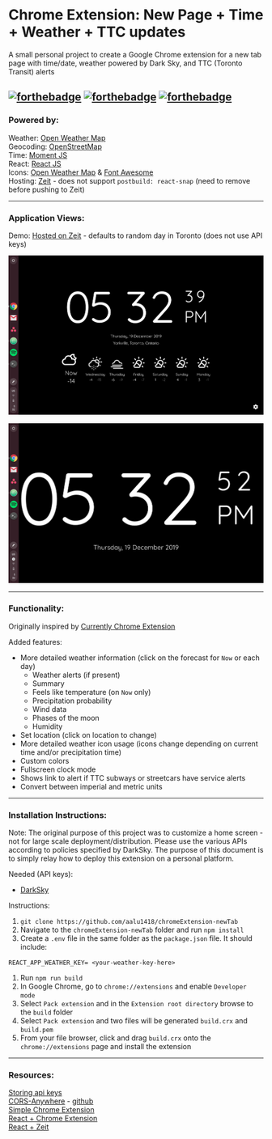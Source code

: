 # Chrome Extension: New Page + Time + Weather + TTC updates
A small personal project to create a Google Chrome extension for a new tab page with time/date, weather powered by Dark Sky, and TTC (Toronto Transit) alerts

[![forthebadge](https://forthebadge.com/images/badges/made-with-javascript.svg)](https://forthebadge.com)
[![forthebadge](https://forthebadge.com/images/badges/designed-in-etch-a-sketch.svg)](https://forthebadge.com) [![forthebadge](https://forthebadge.com/images/badges/uses-css.svg)](https://forthebadge.com)
---
### Powered by:
Weather: [Open Weather Map](https://openweathermap.org)  
Geocoding: [OpenStreetMap](https://openstreetmap.org/)  
Time: [Moment JS](https://momentjs.com/)  
React: [React JS](https://reactjs.org/)  
Icons: [Open Weather Map](https://openweathermap.org/weather-conditions) & [Font Awesome](https://fontawesome.com/)  
Hosting: [Zeit](https://zeit.co/) - does not support ```postbuild: react-snap``` (need to remove before pushing to Zeit)

---
### Application Views:
Demo: [Hosted on Zeit](https://chromeextension-newtab.aalu1418.now.sh/) - defaults to random day in Toronto (does not use API keys)

![](./screenshot0.png)

![](./screenshot1.png)

---
### Functionality:
Originally inspired by [Currently Chrome Extension](https://chrome.google.com/webstore/detail/currently/ojhmphdkpgbibohbnpbfiefkgieacjmh?hl=en)

Added features:
- More detailed weather information (click on the forecast for `Now` or each day)
  - Weather alerts (if present)
  - Summary
  - Feels like temperature (on `Now` only)
  - Precipitation probability
  - Wind data
  - Phases of the moon
  - Humidity
- Set location (click on location to change)
- More detailed weather icon usage (icons change depending on current time and/or precipitation time)
- Custom colors
- Fullscreen clock mode
- Shows link to alert if TTC subways or streetcars have service alerts
- Convert between imperial and metric units

---
### Installation Instructions:

Note: The original purpose of this project was to customize a home screen - not for large scale deployment/distribution. Please use the various APIs according to policies specified by DarkSky. The purpose of this document is to simply relay how to deploy this extension on a personal platform.

Needed (API keys):
- [DarkSky](https://darksky.net/dev/register)

Instructions:

1. `git clone https://github.com/aalu1418/chromeExtension-newTab`
1. Navigate to the `chromeExtension-newTab` folder and run `npm install`
1. Create a `.env` file in the same folder as the `package.json` file. It should include:
  ```
  REACT_APP_WEATHER_KEY= <your-weather-key-here>
  ```
1. Run `npm run build`
1. In Google Chrome, go to `chrome://extensions` and enable `Developer mode`
1. Select `Pack extension` and in the `Extension root directory` browse to the `build` folder
1. Select `Pack extension` and two files will be generated `build.crx` and `build.pem`
1. From your file browser, click and drag `build.crx` onto the `chrome://extensions` page and install the extension

---
### Resources:
[Storing api keys](https://medium.com/better-programming/using-environment-variables-in-reactjs-9ad9c5322408)  
[CORS-Anywhere](https://cors-anywhere.herokuapp.com/) - [github](https://github.com/Rob--W/cors-anywhere)  
[Simple Chrome Extension](https://medium.com/javascript-in-plain-english/https-medium-com-javascript-in-plain-english-how-to-build-a-simple-chrome-extension-in-vanilla-javascript-e52b2994aeeb)  
[React + Chrome Extension](https://medium.com/@gilfink/building-a-chrome-extension-using-react-c5bfe45aaf36)  
[React + Zeit](https://zeit.co/guides/deploying-react-with-now-cra/)
